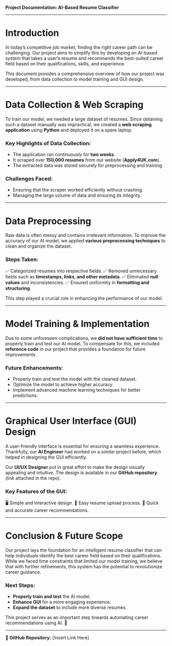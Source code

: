 **Project Documentation: AI-Based Resume Classifier**

---

# **Introduction**

In today’s competitive job market, finding the right career path can be challenging. Our project aims to simplify this by developing an AI-based system that takes a user’s resume and recommends the best-suited career field based on their qualifications, skills, and experience.

This document provides a comprehensive overview of how our project was developed, from data collection to model training and GUI design.

---

# **Data Collection & Web Scraping**

To train our model, we needed a large dataset of resumes. Since obtaining such a dataset manually was impractical, we created a **web scraping application** using **Python** and deployed it on a spare laptop.

### **Key Highlights of Data Collection:**
- The application ran continuously for **two weeks**.
- It scraped over **150,000 resumes** from our website (**Apply4UK.com**).
- The extracted data was stored securely for preprocessing and training.

### **Challenges Faced:**
- Ensuring that the scraper worked efficiently without crashing.
- Managing the large volume of data and ensuring its integrity.

---

# **Data Preprocessing**

Raw data is often messy and contains irrelevant information. To improve the accuracy of our AI model, we applied **various preprocessing techniques** to clean and organize the dataset.

### **Steps Taken:**
✅ Categorized resumes into respective fields.
✅ Removed unnecessary fields such as **timestamps, links, and other metadata**.
✅ Eliminated **null values** and inconsistencies.
✅ Ensured uniformity in **formatting and structuring**.

This step played a crucial role in enhancing the performance of our model.

---

# **Model Training & Implementation**

Due to some unforeseen complications, we **did not have sufficient time** to properly train and test our AI model. To compensate for this, we included **reference code** in our project that provides a foundation for future improvements.

### **Future Enhancements:**
- Properly train and test the model with the cleaned dataset.
- Optimize the model to achieve higher accuracy.
- Implement advanced machine learning techniques for better predictions.

---

# **Graphical User Interface (GUI) Design**

A user-friendly interface is essential for ensuring a seamless experience. Thankfully, our **AI Engineer** had worked on a similar project before, which helped in designing the GUI efficiently.

Our **UI/UX Designer** put in great effort to make the design visually appealing and intuitive. The design is available in our **GitHub repository** (link attached in the repo).

### **Key Features of the GUI:**
🖥️ Simple and interactive design.
📂 Easy resume upload process.
📌 Quick and accurate career recommendations.

---

# **Conclusion & Future Scope**

Our project lays the foundation for an intelligent resume classifier that can help individuals identify the best career field based on their qualifications. While we faced time constraints that limited our model training, we believe that with further refinements, this system has the potential to revolutionize career guidance.

### **Next Steps:**
- **Properly train and test** the AI model.
- **Enhance GUI** for a more engaging experience.
- **Expand the dataset** to include more diverse resumes.

This project serves as an important step towards automating career recommendations using AI. 🚀

---

📌 **GitHub Repository:** [Insert Link Here]

